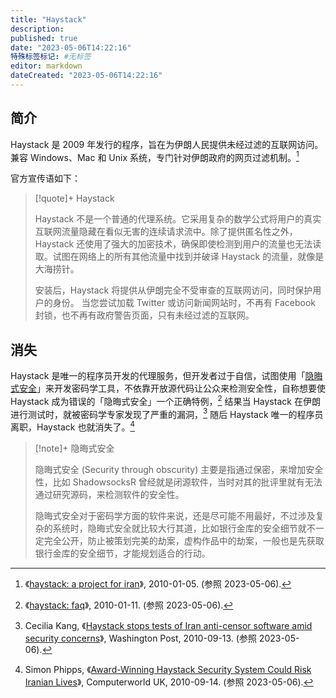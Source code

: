 ```yaml
---
title: "Haystack"
description:
published: true
date: "2023-05-06T14:22:16"
特殊标签标记: #无标签
editor: markdown
dateCreated: "2023-05-06T14:22:16"
---
```


## 简介

Haystack 是 2009 年发行的程序，旨在为伊朗人民提供未经过滤的互联网访问。兼容 Windows、Mac 和 Unix 系统，专门针对伊朗政府的网页过滤机制。[^apfi]

[^apfi]:  《[haystack: a project for iran](https://web.archive.org/web/20100105225725/http://www.haystacknetwork.com/)》, 2010-01-05. (参照 2023-05-06).

官方宣传语如下：

> [!quote]+ Haystack
>
> Haystack 不是一个普通的代理系统。它采用复杂的数学公式将用户的真实互联网流量隐藏在看似无害的连续请求流中。除了提供匿名性之外，Haystack 还使用了强大的加密技术，确保即使检测到用户的流量也无法读取。试图在网络上的所有其他流量中找到并破译 Haystack 的流量，就像是大海捞针。
>
> 安装后，Haystack 将提供从伊朗完全不受审查的互联网访问，同时保护用户的身份。 当您尝试加载 Twitter 或访问新闻网站时，不再有 Facebook 封锁，也不再有政府警告页面，只有未经过滤的互联网。

## 消失

Haystack 是唯一的程序员开发的代理服务，但开发者过于自信，试图使用「[隐晦式安全][]」来开发密码学工具，不依靠开放源代码让公众来检测安全性，自称想要使 Haystack 成为错误的「隐晦式安全」一个正确特例，[^faq] 结果当 Haystack 在伊朗进行测试时，就被密码学专家发现了严重的漏洞，[^hstia] 随后 Haystack 唯一的程序员离职，Haystack 也就消失了。[^bh]

[^faq]: 《[haystack: faq](https://web.archive.org/web/20100111021630/http://www.haystacknetwork.com/faq)》, 2010-01-11. (参照 2023-05-06).

[^hstia]: Cecilia Kang, 《[Haystack stops tests of Iran anti-censor software amid security concerns](https://web.archive.org/web/20200920190047/http://voices.washingtonpost.com/posttech/2010/09/haystack_stops_testing_its_ant.html?wprss=posttech)》, Washington Post, 2010-09-13. (参照 2023-05-06).

[^bh]: Simon Phipps, 《[Award-Winning Haystack Security System Could Risk Iranian Lives](https://web.archive.org/web/20100917014647/http://blogs.computerworlduk.com/simon-says/2010/09/burning-haystack/index.htm)》, Computerworld UK, 2010-09-14. (参照 2023-05-06).

[隐晦式安全]: <https://zh.wikipedia.org/zh-cn/隱晦式安全>

> [!note]+ 隐晦式安全
>
> 隐晦式安全 (Security through obscurity) 主要是指通过保密，来增加安全性，比如 ShadowsocksR 曾经就是闭源软件，当时对其的批评里就有无法通过研究源码，来检测软件的安全性。
>
> 隐晦式安全对于密码学方面的软件来说，还是尽可能不用最好，不过涉及复杂的系统时，隐晦式安全就比较大行其道，比如银行金库的安全细节就不一定完全公开，防止被策划完美的劫案，虚构作品中的劫案，一般也是先获取银行金库的安全细节，才能规划适合的行动。 
